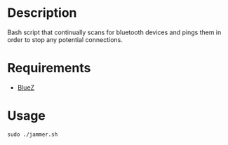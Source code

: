 # Description
Bash script that continually scans for bluetooth devices and pings them in order to stop any potential connections.

# Requirements
- [BlueZ](https://github.com/bluez/bluez)

# Usage
`sudo ./jammer.sh`
